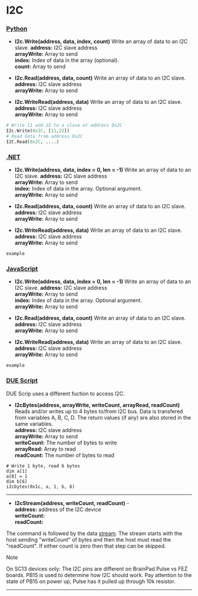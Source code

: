 # I2C



### [Python](#tab/py)

- **I2c.Write(address, data, index, count)** Write an array of data to an I2C slave.
**address:** I2C slave address<br>
**arrayWrite:** Array to send<br>
**index:** Index of data in the array (optional).<br>
**count:** Array to send<br>

- **I2c.Read(address, data, count)** Write an array of data to an I2C slave.
**address:** I2C slave address<br>
**arrayWrite:** Array to send<br>

- **I2c.WriteRead(address, data)** Write an array of data to an I2C slave.
**address:** I2C slave address<br>
**arrayWrite:** Array to send<br>

```py
# Write 11 and 22 to a slave at address 0x2C
I2c.Write(0x2C, [11,22])
# Read data from address 0x2C
I2C.Read(0x2C, ....)
```

### [.NET](#tab/net)
- **I2c.Write(address, data, index = 0, len = -1)** Write an array of data to an I2C slave.
**address:** I2C slave address<br>
**arrayWrite:** Array to send<br>
**index:** Index of data in the array. Optional argument.<br>
**arrayWrite:** Array to send<br>

- **I2c.Read(address, data, count)** Write an array of data to an I2C slave.
**address:** I2C slave address<br>
**arrayWrite:** Array to send<br>

- **I2c.WriteRead(address, data)** Write an array of data to an I2C slave.
**address:** I2C slave address<br>
**arrayWrite:** Array to send<br>

```cs
example
```

### [JavaScript](#tab/js)
- **I2c.Write(address, data, index = 0, len = -1)** Write an array of data to an I2C slave.
**address:** I2C slave address<br>
**arrayWrite:** Array to send<br>
**index:** Index of data in the array. Optional argument.<br>
**arrayWrite:** Array to send<br>

- **I2c.Read(address, data, count)** Write an array of data to an I2C slave.
**address:** I2C slave address<br>
**arrayWrite:** Array to send<br>

- **I2c.WriteRead(address, data)** Write an array of data to an I2C slave.
**address:** I2C slave address<br>
**arrayWrite:** Array to send<br>

```js
example
```

### [DUE Script](#tab/due)

DUE Scrip uses a different fuction to access I2C.

- **I2cBytes(address, arrayWrite, writeCount, arrayRead, readCount)**  Reads and/or writes up to 4 bytes to/from I2C bus. Data is transfered from variables A, B, C, D. The return values (if any) are also stored in the same variables. <br>
**address:** I2C slave address<br>
**arrayWrite:** Array to send<br>
**writeCount:** The number of bytes to write<br>
**arrayRead:** Array to read<br>
**readCount:** The number of bytes to read

```basic
# Write 1 byte, read 6 bytes
dim a[1]
a[0] = 1
dim b[6]
i2cbytes(0x1c, a, 1, b, 6) 
```

---

- **I2cStream(address, writeCount, readCount)** -  <br>
**address:** address of the I2C device <br>
**writeCount:** <br>
**readCount:**

The command is followed by the data [stream](../streams.md). The stream starts with the host sending "writeCount" of bytes and then the host must read the "readCount". If either count is zero then that step can be skipped.

> [!NOTE] 
> On SC13 devices only: The I2C pins are different on BrainPad Pulse vs FEZ boards. PB15 is used to determine how I2C should work. Pay attention to the state of PB15 on power up, Pulse has it pulled up through 10k resistor.

---